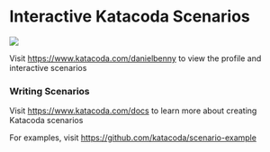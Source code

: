 # Interactive Katacoda Scenarios

[![](http://shields.katacoda.com/katacoda/danielbenny/count.svg)](https://www.katacoda.com/danielbenny "Get your profile on Katacoda.com")

Visit https://www.katacoda.com/danielbenny to view the profile and interactive scenarios

### Writing Scenarios
Visit https://www.katacoda.com/docs to learn more about creating Katacoda scenarios

For examples, visit https://github.com/katacoda/scenario-example
